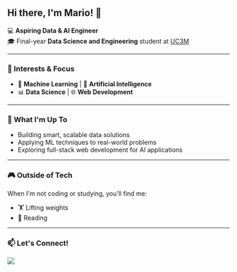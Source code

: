 ## Hi there, I'm Mario! 👋

💻 **Aspiring Data & AI Engineer**  
🎓 Final-year **Data Science and Engineering** student at [UC3M](https://www.uc3m.es/grado/datos)

---

### 🚀 Interests & Focus
- 🧠 **Machine Learning** | 🤖 **Artificial Intelligence**
- 📊 **Data Science** | 🌐 **Web Development**

---

### 🎯 What I'm Up To
- Building smart, scalable data solutions  
- Applying ML techniques to real-world problems  
- Exploring full-stack web development for AI applications

---

### 🎮 Outside of Tech
When I'm not coding or studying, you'll find me:
- 🏋️ Lifting weights  
- 📖 Reading

---

### 📫 Let's Connect!
<div align="left">
  <a href="www.linkedin.com/in/mario-coronado-fernandez-284b04279" target="_blank">
    <img src="https://img.shields.io/badge/LinkedIn-0077B5?style=for-the-badge&logo=linkedin&logoColor=white"/>
  </a>
</div>
